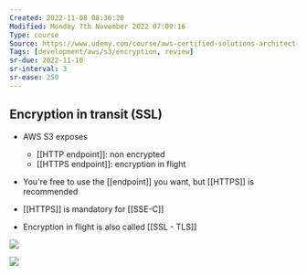 ```yaml
---
Created: 2022-11-08 08:36:20
Modified: Monday 7th November 2022 07:09:16
Type: course
Source: https://www.udemy.com/course/aws-certified-solutions-architect-associate-saa-c01/?xref=E0Aed11STH4LPUQvCz0GJFABTmM=
Tags: [development/aws/s3/encryption, review]
sr-due: 2022-11-10
sr-interval: 3
sr-ease: 250
---
```


## Encryption in transit (SSL)

- AWS S3 exposes
    - [[HTTP endpoint]]: non encrypted
    - [[HTTPS endpoint]]: encryption in flight

- You're free to use the [[endpoint]] you want, but [[HTTPS]] is recommended
- [[HTTPS]] is mandatory for [[SSE-C]]
- Encryption in flight is also called [[SSL - TLS]]

![](2019-12-30-11-59-39.png)

![](2019-12-30-12-00-13.png)